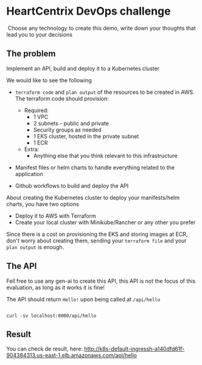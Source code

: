 # HeartCentrix DevOps challenge

​
Choose any technology to create this demo, write down your thoughts that lead you to your decisions

## The problem

Implement an API, build and deploy it to a Kubernetes cluster

We would like to see the following​

* `terraform code` and `plan output` of the resources to be created in AWS. The terraform code should provision:

    * Required: 
        * 1 VPC
        * 2 subnets - public and private
        * Security groups as needed
        * 1 EKS cluster, hosted in the private subnet
        * 1 ECR
    * Extra:
        * Anything else that you think relevant to this infrastructure
* Manifest files or helm charts to handle everything related to the application
* Github workflows to build and deploy the API
​

About creating the Kubernetes cluster to deploy your manifests/helm charts, you have two options
* Deploy it to AWS with Terraform
* Create your local cluster with Minikube/Rancher or any other you prefer

Since there is a cost on provisioning the EKS and storing images at ECR, don't worry about creating them, sending your `terraform file` and your `plan output` is enough.

## The API

Fell free to use any gen-ai to create this API, this API is not the focus of this evaluation, as long as it works it is fine!

The API should return `Hello!` upon being called at `/api/hello`

```

curl -sv localhost:8000/api/hello 

```

## Result

You can check de result, here: http://k8s-default-ingressh-a140dfd61f-904384313.us-east-1.elb.amazonaws.com/api/hello